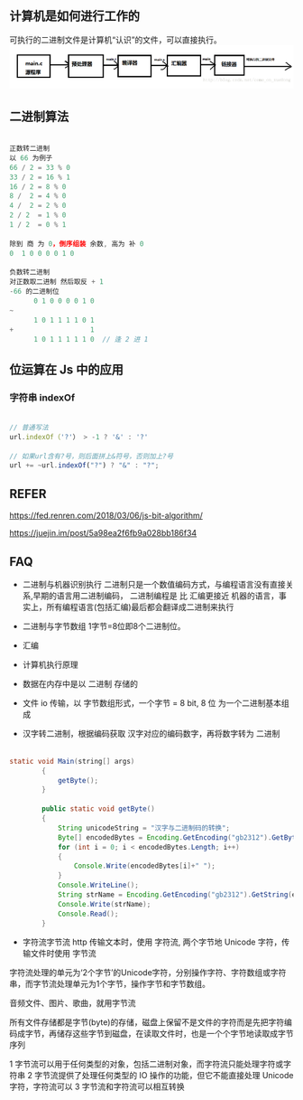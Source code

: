 

## 计算机是如何进行工作的
可执行的二进制文件是计算机“认识”的文件，可以直接执行。
![computer](imgs/computer1.png)

## 二进制算法

```js

正数转二进制
以 66 为例子
66 / 2 = 33 % 0
33 / 2 = 16 % 1
16 / 2 = 8 % 0
8 /  2 = 4 % 0
4 /  2 = 2 % 0
2 / 2  = 1 % 0
1 / 2  = 0 % 1

除到 商 为 0，倒序组装 余数, 高为 补 0
0  1 0 0 0 0 1 0

负数转二进制
对正数取二进制 然后取反 + 1
-66 的二进制位
      0 1 0 0 0 0 1 0
~     
      1 0 1 1 1 1 0 1
+                   1
      1 0 1 1 1 1 1 0  // 逢 2 进 1

```

## 位运算在 Js 中的应用

### 字符串 indexOf
```js

// 普通写法
url.indexOf（'?'） > -1 ? '&' : '?'

// 如果url含有?号，则后面拼上&符号，否则加上?号
url += ~url.indexOf("?") ? "&" : "?";
```



## REFER
https://fed.renren.com/2018/03/06/js-bit-algorithm/

https://juejin.im/post/5a98ea2f6fb9a028bb186f34


## FAQ
- 二进制与机器识别执行
二进制只是一个数值编码方式，与编程语言没有直接关系,早期的语言用二进制编码，
二进制编程是 比 汇编更接近 机器的语言，事实上，所有编程语言(包括汇编)最后都会翻译成二进制来执行

- 二进制与字节数组
1字节=8位即8个二进制位。

- 汇编
- 计算机执行原理
- 数据在内存中是以 二进制 存储的
- 文件 io 传输，以 字节数组形式，一个字节 = 8 bit, 8 位 为一个二进制基本组成
- 汉字转二进制，根据编码获取 汉字对应的编码数字，再将数字转为 二进制

```Java

static void Main(string[] args)
        {
            getByte();
        }

        public static void getByte()
        {
            String unicodeString = "汉字与二进制码的转换";
            Byte[] encodedBytes = Encoding.GetEncoding("gb2312").GetBytes(unicodeString);
            for (int i = 0; i < encodedBytes.Length; i++)
            {
                Console.Write(encodedBytes[i]+" ");
            }
            Console.WriteLine();
            String strName = Encoding.GetEncoding("gb2312").GetString(encodedBytes);
            Console.Write(strName);
            Console.Read();
        }
```

- 字符流字节流
http 传输文本时，使用 字符流, 两个字节地 Unicode 字符，传输文件时使用 字节流

 字符流处理的单元为‘2个字节’的Unicode字符，分别操作字符、字符数组或字符串，而字节流处理单元为1个字节，操作字节和字节数组。

 音频文件、图片、歌曲，就用字节流

 所有文件存储都是字节(byte)的存储，磁盘上保留不是文件的字符而是先把字符编码成字节，再储存这些字节到磁盘，在读取文件时，也是一个个字节地读取成字节序列

1  字节流可以用于任何类型的对象，包括二进制对象，而字符流只能处理字符或字符串
2  字节流提供了处理任何类型的 IO 操作的功能，但它不能直接处理 Unicode 字符，字符流可以
3 字节流和字符流可以相互转换
